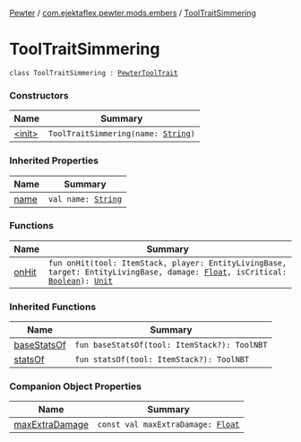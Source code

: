 [Pewter](../../index.md) / [com.ejektaflex.pewter.mods.embers](../index.md) / [ToolTraitSimmering](./index.md)

# ToolTraitSimmering

`class ToolTraitSimmering : `[`PewterToolTrait`](../../com.ejektaflex.pewter.api.core.traits/-pewter-tool-trait/index.md)

### Constructors

| Name | Summary |
|---|---|
| [&lt;init&gt;](-init-.md) | `ToolTraitSimmering(name: `[`String`](https://kotlinlang.org/api/latest/jvm/stdlib/kotlin/-string/index.html)`)` |

### Inherited Properties

| Name | Summary |
|---|---|
| [name](../../com.ejektaflex.pewter.api.core.traits/-pewter-tool-trait/name.md) | `val name: `[`String`](https://kotlinlang.org/api/latest/jvm/stdlib/kotlin/-string/index.html) |

### Functions

| Name | Summary |
|---|---|
| [onHit](on-hit.md) | `fun onHit(tool: ItemStack, player: EntityLivingBase, target: EntityLivingBase, damage: `[`Float`](https://kotlinlang.org/api/latest/jvm/stdlib/kotlin/-float/index.html)`, isCritical: `[`Boolean`](https://kotlinlang.org/api/latest/jvm/stdlib/kotlin/-boolean/index.html)`): `[`Unit`](https://kotlinlang.org/api/latest/jvm/stdlib/kotlin/-unit/index.html) |

### Inherited Functions

| Name | Summary |
|---|---|
| [baseStatsOf](../../com.ejektaflex.pewter.api.core.traits/-pewter-tool-trait/base-stats-of.md) | `fun baseStatsOf(tool: ItemStack?): ToolNBT` |
| [statsOf](../../com.ejektaflex.pewter.api.core.traits/-pewter-tool-trait/stats-of.md) | `fun statsOf(tool: ItemStack?): ToolNBT` |

### Companion Object Properties

| Name | Summary |
|---|---|
| [maxExtraDamage](max-extra-damage.md) | `const val maxExtraDamage: `[`Float`](https://kotlinlang.org/api/latest/jvm/stdlib/kotlin/-float/index.html) |
